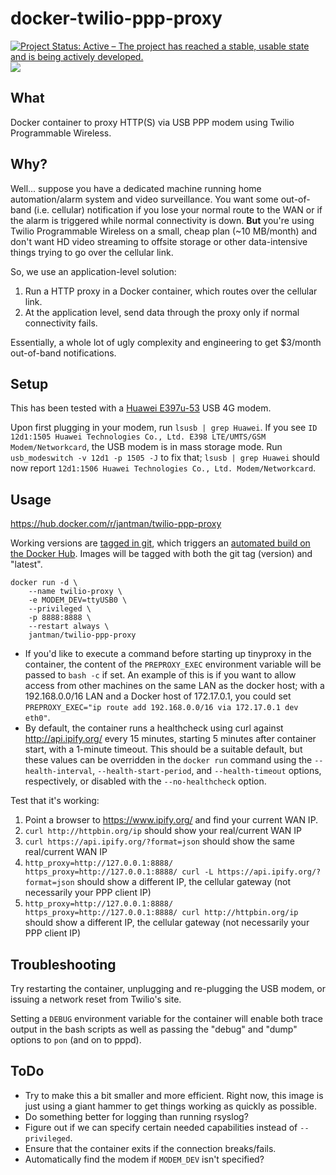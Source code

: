# docker-twilio-ppp-proxy

[![Project Status: Active – The project has reached a stable, usable state and is being actively developed.](https://www.repostatus.org/badges/latest/active.svg)](https://www.repostatus.org/#active) [![](https://img.shields.io/docker/automated/jantman/twilio-ppp-proxy.svg)](https://hub.docker.com/r/jantman/twilio-ppp-proxy)

## What

Docker container to proxy HTTP(S) via USB PPP modem using Twilio Programmable Wireless.

## Why?

Well... suppose you have a dedicated machine running home automation/alarm system and video surveillance. You want some out-of-band (i.e. cellular) notification if you lose your normal route to the WAN or if the alarm is triggered while normal connectivity is down. **But** you're using Twilio Programmable Wireless on a small, cheap plan (~10 MB/month) and don't want HD video streaming to offsite storage or other data-intensive things trying to go over the cellular link.

So, we use an application-level solution:

1. Run a HTTP proxy in a Docker container, which routes over the cellular link.
2. At the application level, send data through the proxy only if normal connectivity fails.

Essentially, a whole lot of ugly complexity and engineering to get $3/month out-of-band notifications.

## Setup

This has been tested with a [Huawei E397u-53](https://www.amazon.com/gp/product/B01M0JY15V/) USB 4G modem.

Upon first plugging in your modem, run ``lsusb | grep Huawei``. If you see ``ID 12d1:1505 Huawei Technologies Co., Ltd. E398 LTE/UMTS/GSM Modem/Networkcard``, the USB modem is in mass storage mode. Run ``usb_modeswitch -v 12d1 -p 1505 -J`` to fix that; ``lsusb | grep Huawei`` should now report ``12d1:1506 Huawei Technologies Co., Ltd. Modem/Networkcard``.

## Usage

https://hub.docker.com/r/jantman/twilio-ppp-proxy

Working versions are [tagged in git](https://github.com/jantman/docker-twilio-ppp-proxy/tags), which triggers an [automated build on the Docker Hub](https://cloud.docker.com/repository/docker/jantman/twilio-ppp-proxy/builds). Images will be tagged with both the git tag (version) and "latest".

```
docker run -d \
    --name twilio-proxy \
    -e MODEM_DEV=ttyUSB0 \
    --privileged \
    -p 8888:8888 \
    --restart always \
    jantman/twilio-ppp-proxy
```

* If you'd like to execute a command before starting up tinyproxy in the container, the content of the ``PREPROXY_EXEC`` environment variable will be passed to ``bash -c`` if set. An example of this is if you want to allow access from other machines on the same LAN as the docker host; with a 192.168.0.0/16 LAN and a Docker host of 172.17.0.1, you could set ``PREPROXY_EXEC="ip route add 192.168.0.0/16 via 172.17.0.1 dev eth0"``.
* By default, the container runs a healthcheck using curl against http://api.ipify.org/ every 15 minutes, starting 5 minutes after container start, with a 1-minute timeout. This should be a suitable default, but these values can be overridden in the ``docker run`` command using the ``--health-interval``, ``--health-start-period``, and ``--health-timeout`` options, respectively, or disabled with the ``--no-healthcheck`` option.

Test that it's working:

1. Point a browser to https://www.ipify.org/ and find your current WAN IP.
2. ``curl http://httpbin.org/ip`` should show your real/current WAN IP
3. ``curl https://api.ipify.org/?format=json`` should show the same real/current WAN IP
4. ``http_proxy=http://127.0.0.1:8888/ https_proxy=http://127.0.0.1:8888/ curl -L https://api.ipify.org/?format=json`` should show a different IP, the cellular gateway (not necessarily your PPP client IP)
5. ``http_proxy=http://127.0.0.1:8888/ https_proxy=http://127.0.0.1:8888/ curl http://httpbin.org/ip`` should show a different IP, the cellular gateway (not necessarily your PPP client IP)

## Troubleshooting

Try restarting the container, unplugging and re-plugging the USB modem, or issuing a network reset from Twilio's site.

Setting a ``DEBUG`` environment variable for the container will enable both trace output in the bash scripts as well as passing the "debug" and "dump" options to ``pon`` (and on to pppd).

## ToDo

* Try to make this a bit smaller and more efficient. Right now, this image is just using a giant hammer to get things working as quickly as possible.
* Do something better for logging than running rsyslog?
* Figure out if we can specify certain needed capabilities instead of ``--privileged``.
* Ensure that the container exits if the connection breaks/fails.
* Automatically find the modem if ``MODEM_DEV`` isn't specified?
